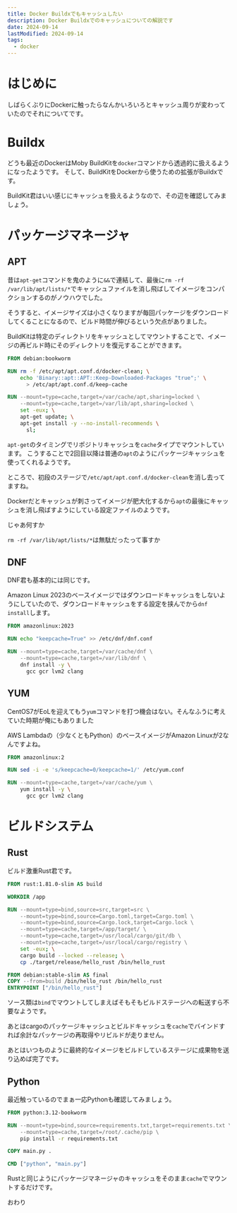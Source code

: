 ```yaml
---
title: Docker Buildxでもキャッシュしたい
description: Docker Buildxでのキャッシュについての解説です
date: 2024-09-14
lastModified: 2024-09-14
tags: 
  - docker
---
```


# はじめに

しばらくぶりにDockerに触ったらなんかいろいろとキャッシュ周りが変わっていたのでそれについてです。

# Buildx

どうも最近のDockerはMoby BuildKitを`docker`コマンドから透過的に扱えるようになったようです。
そして、BuildKitをDockerから使うための拡張がBuildxです。

BuildKit君はいい感じにキャッシュを扱えるようなので、その辺を確認してみましょう。

# パッケージマネージャ

## APT

昔は`apt-get`コマンドを鬼のように`&&`で連結して、最後に`rm -rf /var/lib/apt/lists/*`でキャッシュファイルを消し飛ばしてイメージをコンパクションするのがノウハウでした。

そうすると、イメージサイズは小さくなりますが毎回パッケージをダウンロードしてくることになるので、ビルド時間が伸びるという欠点がありました。

BuildKitは特定のディレクトリをキャッシュとしてマウントすることで、イメージの再ビルド時にそのディレクトリを復元することができます。

```Dockerfile
FROM debian:bookworm

RUN rm -f /etc/apt/apt.conf.d/docker-clean; \
    echo 'Binary::apt::APT::Keep-Downloaded-Packages "true";' \
      > /etc/apt/apt.conf.d/keep-cache

RUN --mount=type=cache,target=/var/cache/apt,sharing=locked \
    --mount=type=cache,target=/var/lib/apt,sharing=locked \
    set -eux; \
    apt-get update; \
    apt-get install -y --no-install-recommends \
      sl;
```

`apt-get`のタイミングでリポジトリキャッシュを`cache`タイプでマウントしています。
こうすることで2回目以降は普通の`apt`のようにパッケージキャッシュを使ってくれるようです。

ところで、初段のステージで`/etc/apt/apt.conf.d/docker-clean`を消し去ってますね。

Dockerだとキャッシュが刺さってイメージが肥大化するから`apt`の最後にキャッシュを消し飛ばすようにしている設定ファイルのようです。

じゃあ何すか

`rm -rf /var/lib/apt/lists/*`は無駄だったって事すか

## DNF

DNF君も基本的には同じです。

Amazon Linux 2023のベースイメージではダウンロードキャッシュをしないようにしていたので、ダウンロードキャッシュをする設定を挟んでから`dnf install`します。

```Dockerfile
FROM amazonlinux:2023

RUN echo "keepcache=True" >> /etc/dnf/dnf.conf

RUN --mount=type=cache,target=/var/cache/dnf \
    --mount=type=cache,target=/var/lib/dnf \
    dnf install -y \
      gcc gcr lvm2 clang
```

## YUM

CentOS7がEoLを迎えてもう`yum`コマンドを打つ機会はない。そんなふうに考えていた時期が俺にもありました

AWS Lambdaの（少なくともPython）のベースイメージがAmazon Linuxが2なんですよね。

```Dockerfile
FROM amazonlinux:2

RUN sed -i -e 's/keepcache=0/keepcache=1/' /etc/yum.conf

RUN --mount=type=cache,target=/var/cache/yum \
    yum install -y \
      gcc gcr lvm2 clang
```

# ビルドシステム

## Rust

ビルド激重Rust君です。

```Dockerfile
FROM rust:1.81.0-slim AS build

WORKDIR /app

RUN --mount=type=bind,source=src,target=src \
    --mount=type=bind,source=Cargo.toml,target=Cargo.toml \
    --mount=type=bind,source=Cargo.lock,target=Cargo.lock \
    --mount=type=cache,target=/app/target/ \
    --mount=type=cache,target=/usr/local/cargo/git/db \
    --mount=type=cache,target=/usr/local/cargo/registry \
    set -eux; \
    cargo build --locked --release; \
    cp ./target/release/hello_rust /bin/hello_rust

FROM debian:stable-slim AS final
COPY --from=build /bin/hello_rust /bin/hello_rust
ENTRYPOINT ["/bin/hello_rust"]
```

ソース類は`bind`でマウントしてしまえばそもそもビルドステージへの転送すら不要なようです。

あとはcargoのパッケージキャッシュとビルドキャッシュを`cache`でバインドすれば余計なパッケージの再取得やリビルドが走りません。

あとはいつものように最終的なイメージをビルドしているステージに成果物を送り込めば完了です。

## Python

最近触っているのでまぁ一応Pythonも確認してみましょう。

```Dockerfile
FROM python:3.12-bookworm

RUN --mount=type=bind,source=requirements.txt,target=requirements.txt \
    --mount=type=cache,target=/root/.cache/pip \
    pip install -r requirements.txt

COPY main.py .

CMD ["python", "main.py"]
```

Rustと同じようにパッケージマネージャのキャッシュをそのまま`cache`でマウントするだけです。

おわり